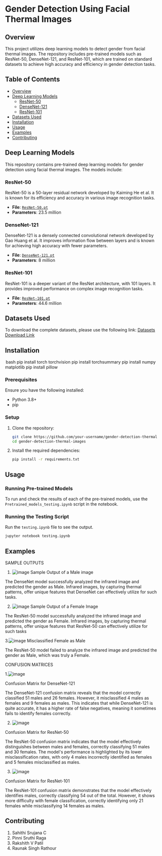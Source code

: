 # Gender Detection Using Facial Thermal Images

## Overview

This project utilizes deep learning models to detect gender from facial thermal images. The repository includes pre-trained models such as ResNet-50, DenseNet-121, and ResNet-101, which are trained on standard datasets to achieve high accuracy and efficiency in gender detection tasks.

## Table of Contents

- [Overview](#overview)
- [Deep Learning Models](#deep-learning-models)
  - [ResNet-50](#resnet-50)
  - [DenseNet-121](#densenet-121)
  - [ResNet-101](#resnet-101)
- [Datasets Used](#datasets-used)
- [Installation](#installation)
- [Usage](#usage)
- [Examples](#examples)
- [Contributing](#contributing)

## Deep Learning Models

This repository contains pre-trained deep learning models for gender detection using facial thermal images. The models include:

### ResNet-50

ResNet-50 is a 50-layer residual network developed by Kaiming He et al. It is known for its efficiency and accuracy in various image recognition tasks.

- **File**: [`ResNet-50.pt`](https://drive.google.com/drive/folders/14usN0kr70S5mBn4r-o5tMsyxWsuYCewC)
- **Parameters**: 23.5 million

### DenseNet-121

DenseNet-121 is a densely connected convolutional network developed by Gao Huang et al. It improves information flow between layers and is known for achieving high accuracy with fewer parameters.

- **File**: [`DenseNet-121.pt`](https://drive.google.com/drive/folders/14usN0kr70S5mBn4r-o5tMsyxWsuYCewC)
- **Parameters**: 8 million

### ResNet-101

ResNet-101 is a deeper variant of the ResNet architecture, with 101 layers. It provides improved performance on complex image recognition tasks.

- **File**: [`ResNet-101.pt`](https://drive.google.com/drive/folders/14usN0kr70S5mBn4r-o5tMsyxWsuYCewC)
- **Parameters**: 44.6 million

## Datasets Used

To download the complete datasets, please use the following link:
[Datasets Download Link](https://drive.google.com/open?id=1wGDNfCQE1kngsmYiKlKHHZwgntlVwiGJ)

## Installation

⁠ bash
    pip install torch torchvision
    pip install torchsummary
    pip install numpy matplotlib
    pip install pillow
     ⁠


### Prerequisites

Ensure you have the following installed:

- Python 3.8+
- pip

### Setup

1. Clone the repository:
    ```bash
    git clone https://github.com/your-username/gender-detection-thermal-images.git
    cd gender-detection-thermal-images
    ```

2. Install the required dependencies:
    ```bash
    pip install -r requirements.txt
    ```

## Usage

### Running Pre-trained Models

To run and check the results of each of the pre-trained models, use the `Pretrained_models_testing.ipynb` script in the notebook.

### Running the Testing Script

Run the `testing.ipynb` file to see the output.

```bash
jupyter notebook testing.ipynb

```
## Examples

SAMPLE OUTPUTS

1. ![image](https://github.com/user-attachments/assets/101fb7cb-588b-4b41-884f-0401ef4462b8)
Sample Output of a Male image

The DenseNet model successfully analyzed the infrared image and predicted the gender as Male. Infrared images, by capturing thermal patterns, offer unique features that DenseNet can effectively utilize for such tasks.

2. ![image](![image](https://github.com/user-attachments/assets/06a8f237-0d85-4bdb-ba87-be7f713ec2e0)
)
Sample Output of a Female Image

The ResNet-50 model successfully analyzed the infrared image and predicted the gender as Female. Infrared images, by capturing thermal patterns, offer unique features that ResNet-50 can effectively utilize for such tasks


3.![image](https://github.com/user-attachments/assets/7b0196a6-93da-4bf8-bdee-de592efba45a)
 Misclassified Female as Male
 
The ResNet-50 model failed to analyze the infrared image and predicted the gender as Male, which was truly a Female. 

CONFUSION MATRICES

1.![image](https://github.com/user-attachments/assets/49b6ce68-7156-4aa5-9477-2b7c5a9fddfb)


  Confusion Matrix for DenseNet-121

The DenseNet-121 confusion matrix reveals that the model correctly classified 51 males and 26 females. However, it misclassified 4 males as females and 9 females as males. This indicates that while DenseNet-121 is quite accurate, it has a higher rate of false negatives, meaning it sometimes fails to identify females correctly.

2. ![image](https://github.com/user-attachments/assets/a44c84a6-f048-467b-82a6-cc87981da15b)

   
  Confusion Matrix for ResNet-50

The ResNet-50 confusion matrix indicates that the model effectively distinguishes between males and females, correctly classifying 51 males and 30 females. The model's performance is highlighted by its lower misclassification rates, with only 4 males incorrectly identified as females and 5 females misclassified as males.

3. ![image](https://github.com/user-attachments/assets/7c19ba66-2b97-471c-a05c-f0c50c4dc694)


  Confusion Matrix for ResNet-101

The ResNet-101 confusion matrix demonstrates that the model effectively identifies males, correctly classifying 54 out of the total. However, it shows more difficulty with female classification, correctly identifying only 21 females while misclassifying 14 females as males.


## Contributing
1. Sahithi Srujana C
2. Pinni Sruthi Raga
3. Rakshith V Patil
4. Raunak Singh Rathour
